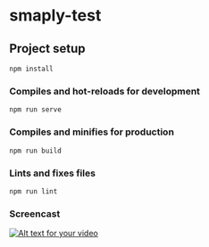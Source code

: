 # smaply-test

## Project setup
```
npm install
```

### Compiles and hot-reloads for development
```
npm run serve
```

### Compiles and minifies for production
```
npm run build
```

### Lints and fixes files
```
npm run lint
```

### Screencast 

[![Alt text for your video](https://user-images.githubusercontent.com/5918438/114282460-d2d07180-9a4c-11eb-88ba-6ade47ab11e6.png)](https://user-images.githubusercontent.com/5918438/114281968-03fb7280-9a4a-11eb-8984-e7841ecb15ee.mp4 "Click to watch Screencast")


